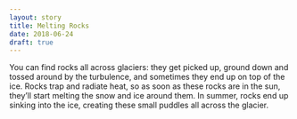 ```yaml
---
layout: story
title: Melting Rocks
date: 2018-06-24
draft: true
---
```

You can find rocks all across glaciers: they get picked up, ground down and tossed around by the turbulence, and sometimes they end up on top of the ice. Rocks trap and radiate heat, so as soon as these rocks are in the sun, they’ll start melting the snow and ice around them. In summer, rocks end up sinking into the ice, creating these small puddles all across the glacier.
